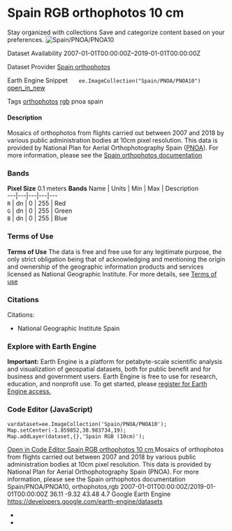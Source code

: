  
#  Spain RGB orthophotos 10 cm 
Stay organized with collections  Save and categorize content based on your preferences. 
![Spain/PNOA/PNOA10](https://developers.google.com/earth-engine/datasets/images/Spain/Spain_PNOA_PNOA10_sample.png) 

Dataset Availability
    2007-01-01T00:00:00Z–2019-01-01T00:00:00Z 

Dataset Provider
     [ Spain orthophotos ](https://pnoa.ign.es/web/portal/pnoa-imagen/productos-a-descarga) 

Earth Engine Snippet
     `    ee.ImageCollection("Spain/PNOA/PNOA10")   ` [ open_in_new ](https://code.earthengine.google.com/?scriptPath=Examples:Datasets/Spain/Spain_PNOA_PNOA10) 

Tags
     [orthophotos](https://developers.google.com/earth-engine/datasets/tags/orthophotos) [rgb](https://developers.google.com/earth-engine/datasets/tags/rgb)
pnoa
spain
#### Description
Mosaics of orthophotos from flights carried out between 2007 and 2018 by various public administration bodies at 10cm pixel resolution. This data is provided by National Plan for Aerial Orthophotography Spain ([PNOA](https://pnoa.ign.es)).
For more information, please see the [Spain orthophotos documentation](https://pnoa.ign.es/web/portal/pnoa-imagen/proceso-fotogrametrico)
### Bands
**Pixel Size** 0.1 meters 
**Bands**
Name | Units | Min | Max | Description  
---|---|---|---|---  
`R` | dn |  0  |  255  | Red  
`G` | dn |  0  |  255  | Green  
`B` | dn |  0  |  255  | Blue  
### Terms of Use
**Terms of Use**
The data is free and free use for any legitimate purpose, the only strict obligation being that of acknowledging and mentioning the origin and ownership of the geographic information products and services licensed as National Geographic Institute.
For more details, see [Terms of use](http://www.ign.es/resources/licencia/Condiciones_licenciaUso_IGN.pdf)
### Citations
Citations:
  * National Geographic Institute Spain


### Explore with Earth Engine
**Important:** Earth Engine is a platform for petabyte-scale scientific analysis and visualization of geospatial datasets, both for public benefit and for business and government users. Earth Engine is free to use for research, education, and nonprofit use. To get started, please [register for Earth Engine access.](https://console.cloud.google.com/earth-engine)
### Code Editor (JavaScript)
```
vardataset=ee.ImageCollection('Spain/PNOA/PNOA10');
Map.setCenter(-1.859852,38.983734,19);
Map.addLayer(dataset,{},'Spain RGB (10cm)');
```
[ Open in Code Editor ](https://code.earthengine.google.com/?scriptPath=Examples:Datasets/Spain/Spain_PNOA_PNOA10)
[ Spain RGB orthophotos 10 cm ](https://developers.google.com/earth-engine/datasets/catalog/Spain_PNOA_PNOA10)
Mosaics of orthophotos from flights carried out between 2007 and 2018 by various public administration bodies at 10cm pixel resolution. This data is provided by National Plan for Aerial Orthophotography Spain (PNOA). For more information, please see the Spain orthophotos documentation
Spain/PNOA/PNOA10, orthophotos,rgb 
2007-01-01T00:00:00Z/2019-01-01T00:00:00Z
36.11 -9.32 43.48 4.7 
Google Earth Engine
https://developers.google.com/earth-engine/datasets
  * [ ](https://doi.org/https://pnoa.ign.es/web/portal/pnoa-imagen/productos-a-descarga)
  * [ ](https://doi.org/https://developers.google.com/earth-engine/datasets/catalog/Spain_PNOA_PNOA10)


